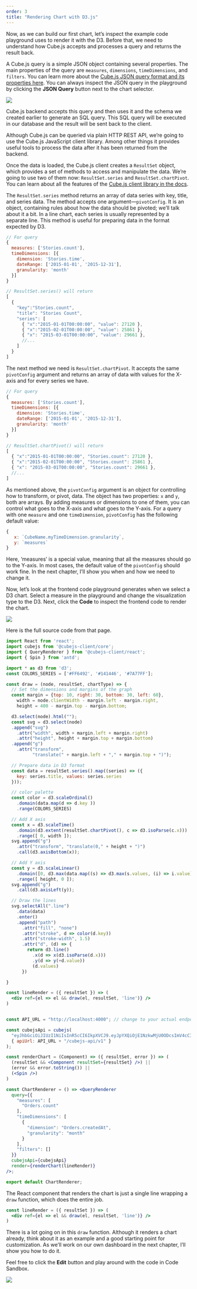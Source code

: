 ```yaml
---
order: 3
title: "Rendering Chart with D3.js"
---
```


Now, as we can build our first chart, let’s inspect the example code playground uses to render it with the D3. Before that, we need to understand how Cube.js accepts and processes a query and returns the result back.

A Cube.js query is a simple JSON object containing several properties. The main properties of the query are `measures`, `dimensions`, `timeDimensions`, and `filters`. You can learn more about the [Cube.js JSON query format and its properties here](https://cube.dev/docs/query-format). You can always inspect the JSON query in the playground by clicking the **JSON Query** button next to the chart selector.

![](/images/3-screenshot-1.png)

Cube.js backend accepts this query and then uses it and the schema we created earlier to generate an SQL query. This SQL query will be executed in our database and the result will be sent back to the client.

Although Cube.js can be queried via plain HTTP REST API, we’re going to use the Cube.js JavaScript client library. Among other things it provides useful tools to process the data after it has been returned from the backend.

Once the data is loaded, the Cube.js client creates a `ResultSet` object, which provides a set of methods to access and manipulate the data. We’re going to use two of them now: `ResultSet.series` and `ResultSet.chartPivot`. You can learn about all the features of the [Cube.js client library in the docs](https://cube.dev/docs/@cubejs-client-core).

The `ResultSet.series` method returns an array of data series with key, title, and series data. The method accepts one argument—`pivotConfig`. It is an object, containing rules about how the data should be pivoted; we’ll talk about it a bit. In a line chart, each series is usually represented by a separate line. This method is useful for preparing data in the format expected by D3.

```javascript
// For query
{
  measures: ['Stories.count'],
  timeDimensions: [{
    dimension: 'Stories.time',
    dateRange: ['2015-01-01', '2015-12-31'],
    granularity: 'month'
  }]
}

// ResultSet.series() will return
[
  {
    "key":"Stories.count",
    "title": "Stories Count",
    "series": [
      { "x":"2015-01-01T00:00:00", "value": 27120 },
      { "x":"2015-02-01T00:00:00", "value": 25861 },
      { "x": "2015-03-01T00:00:00", "value": 29661 },
      //...
    ]
  }
]
```

The next method we need is `ResultSet.chartPivot`. It accepts the same `pivotConfig` argument and returns an array of data with values for the X-axis and for every series we have.

```javascript
// For query
{
  measures: ['Stories.count'],
  timeDimensions: [{
    dimension: 'Stories.time',
    dateRange: ['2015-01-01', '2015-12-31'],
    granularity: 'month'
  }]
}

// ResultSet.chartPivot() will return
[
  { "x":"2015-01-01T00:00:00", "Stories.count": 27120 },
  { "x":"2015-02-01T00:00:00", "Stories.count": 25861 },
  { "x": "2015-03-01T00:00:00", "Stories.count": 29661 },
  //...
]
```

As mentioned above, the `pivotConfig` argument is an object for controlling how to transform, or pivot, data. The object has two properties: `x` and `y`, both are arrays. By adding measures or dimensions to one of them, you can control what goes to the X-axis and what goes to the Y-axis. For a query with one `measure` and one `timeDimension`, `pivotConfig` has the following default value:

```javascript
{
   x: `CubeName.myTimeDimension.granularity`,
   y: `measures`
}
```

Here, ‘measures’ is a special value, meaning that all the measures should go to the Y-axis. In most cases, the default value of the `pivotConfig` should work fine. In the next chapter, I’ll show you when and how we need to change it.

Now, let’s look at the frontend code playground generates when we select a D3 chart. Select a measure in the playground and change the visualization type to the D3. Next, click the **Code** to inspect the frontend code to render the chart.

![](/images/3-screenshot-2.png)

Here is the full source code from that page.

```jsx
import React from 'react';
import cubejs from '@cubejs-client/core';
import { QueryRenderer } from '@cubejs-client/react';
import { Spin } from 'antd';

import * as d3 from 'd3';
const COLORS_SERIES = ['#FF6492', '#141446', '#7A77FF'];

const draw = (node, resultSet, chartType) => {
  // Set the dimensions and margins of the graph
  const margin = {top: 10, right: 30, bottom: 30, left: 60},
    width = node.clientWidth - margin.left - margin.right,
    height = 400 - margin.top - margin.bottom;

  d3.select(node).html("");
  const svg = d3.select(node)
  .append("svg")
    .attr("width", width + margin.left + margin.right)
    .attr("height", height + margin.top + margin.bottom)
  .append("g")
    .attr("transform",
          "translate(" + margin.left + "," + margin.top + ")");

  // Prepare data in D3 format
  const data = resultSet.series().map((series) => ({
    key: series.title, values: series.series
  }));

  // color palette
  const color = d3.scaleOrdinal()
    .domain(data.map(d => d.key ))
    .range(COLORS_SERIES)

  // Add X axis
  const x = d3.scaleTime()
    .domain(d3.extent(resultSet.chartPivot(), c => d3.isoParse(c.x)))
    .range([ 0, width ]);
  svg.append("g")
    .attr("transform", "translate(0," + height + ")")
    .call(d3.axisBottom(x));

  // Add Y axis
  const y = d3.scaleLinear()
    .domain([0, d3.max(data.map((s) => d3.max(s.values, (i) => i.value)))])
    .range([ height, 0 ]);
  svg.append("g")
    .call(d3.axisLeft(y));

  // Draw the lines
  svg.selectAll(".line")
    .data(data)
    .enter()
    .append("path")
      .attr("fill", "none")
      .attr("stroke", d => color(d.key))
      .attr("stroke-width", 1.5)
      .attr("d", (d) => {
        return d3.line()
          .x(d => x(d3.isoParse(d.x)))
          .y(d => y(+d.value))
          (d.values)
      })

}

const lineRender = ({ resultSet }) => (
  <div ref={el => el && draw(el, resultSet, 'line')} />
)


const API_URL = "http://localhost:4000"; // change to your actual endpoint

const cubejsApi = cubejs(
  "eyJhbGciOiJIUzI1NiIsInR5cCI6IkpXVCJ9.eyJpYXQiOjE1NzkwMjU0ODcsImV4cCI6MTU3OTExMTg4N30.nUyJ4AEsNk9ks9C8OwGPCHrcTXyJtqJxm02df7RGnQU",
  { apiUrl: API_URL + "/cubejs-api/v1" }
);

const renderChart = (Component) => ({ resultSet, error }) => (
  (resultSet && <Component resultSet={resultSet} />) ||
  (error && error.toString()) ||
  (<Spin />)
)

const ChartRenderer = () => <QueryRenderer
  query={{
    "measures": [
      "Orders.count"
    ],
    "timeDimensions": [
      {
        "dimension": "Orders.createdAt",
        "granularity": "month"
      }
    ],
    "filters": []
  }}
  cubejsApi={cubejsApi}
  render={renderChart(lineRender)}
/>;

export default ChartRenderer;
```

The React component that renders the chart is just a single line wrapping a `draw` function, which does the entire job.

```jsx
const lineRender = ({ resultSet }) => (
  <div ref={el => el && draw(el, resultSet, 'line')} />
)
```

There is a lot going on in this `draw` function. Although it renders a chart already, think about it as an example and a good starting point for customization. As we’ll work on our own dashboard in the next chapter, I’ll show you how to do it.

Feel free to click the **Edit** button and play around with the code in Code Sandbox.

![](/images/3-screenshot-3.png)
